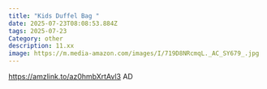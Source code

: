 ```yaml
---
title: "Kids Duffel Bag "
date: 2025-07-23T08:08:53.884Z
tags: 2025-07-23
Category: other
description: 11.xx
image: https://m.media-amazon.com/images/I/719D8NRcmqL._AC_SY679_.jpg
---
```

https://amzlink.to/az0hmbXrtAvl3
AD